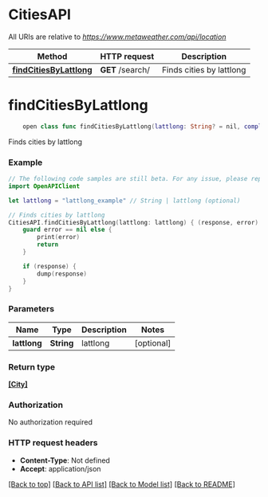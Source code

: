 # CitiesAPI

All URIs are relative to *https://www.metaweather.com/api/location*

Method | HTTP request | Description
------------- | ------------- | -------------
[**findCitiesByLattlong**](CitiesAPI.md#findcitiesbylattlong) | **GET** /search/ | Finds cities by lattlong


# **findCitiesByLattlong**
```swift
    open class func findCitiesByLattlong(lattlong: String? = nil, completion: @escaping (_ data: [City]?, _ error: Error?) -> Void)
```

Finds cities by lattlong

### Example 
```swift
// The following code samples are still beta. For any issue, please report via http://github.com/OpenAPITools/openapi-generator/issues/new
import OpenAPIClient

let lattlong = "lattlong_example" // String | lattlong (optional)

// Finds cities by lattlong
CitiesAPI.findCitiesByLattlong(lattlong: lattlong) { (response, error) in
    guard error == nil else {
        print(error)
        return
    }

    if (response) {
        dump(response)
    }
}
```

### Parameters

Name | Type | Description  | Notes
------------- | ------------- | ------------- | -------------
 **lattlong** | **String** | lattlong | [optional] 

### Return type

[**[City]**](City.md)

### Authorization

No authorization required

### HTTP request headers

 - **Content-Type**: Not defined
 - **Accept**: application/json

[[Back to top]](#) [[Back to API list]](../README.md#documentation-for-api-endpoints) [[Back to Model list]](../README.md#documentation-for-models) [[Back to README]](../README.md)

